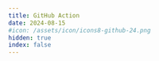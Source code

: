 ```yaml
---
title: GitHub Action
date: 2024-08-15
#icon: /assets/icon/icons8-github-24.png
hidden: true
index: false
---
```


<Catalog />